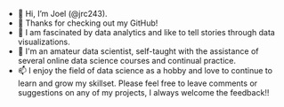 - 👋 Hi, I’m Joel (@jrc243).
- 👀 Thanks for checking out my GitHub! 
- 🌱 I am fascinated by data analytics and like to tell stories through data visualizations. 
- 💞️ I'm an amateur data scientist, self-taught with the assistance of several online data science courses and continual practice.   
- 📫 I enjoy the field of data science as a hobby and love to continue to learn and grow my skillset. Please feel free to leave comments or suggestions on any of my projects, I always welcome the feedback!!

<!---
jrc243/jrc243 is a ✨ special ✨ repository because its `README.md` (this file) appears on your GitHub profile.
You can click the Preview link to take a look at your changes.
--->
